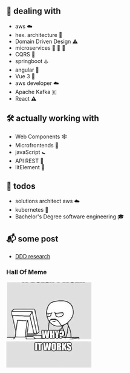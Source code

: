 
## :book: dealing with 
 - aws :cloud:
 - hex. architecture :large_orange_diamond:
 - Domain Driven Design :warning:
 - microservices :department_store: :department_store: :department_store:
 - CQRS 🚌
 - springboot :hotsprings:
 - angular :triangular_ruler:
 - Vue 3 🖖
 - aws developer ☁️
 - Apache Kafka 🇰
 - React ⚠️

## 🛠️ actually working with

 - Web Components 🕸️
 - Microfrontends 🔬 
 - javaScript 🚼
 - API REST 📮
 - litElement 🍂

## 🏹 todos 
 - solutions architect aws :cloud:
 - kubernetes 🧊
 - Bachelor's Degree software engineering 🎓

## 📬 some post
 - [DDD research](https://jmiquis.github.io/TFG-DDD-Theoretical/)

### Hall Of Meme

 ![alt text](https://github.com/jmiquis/hallOfMeme/blob/c5816040ca156aea3525316f80079f7f07dcf3d8/why.jpg)
 




